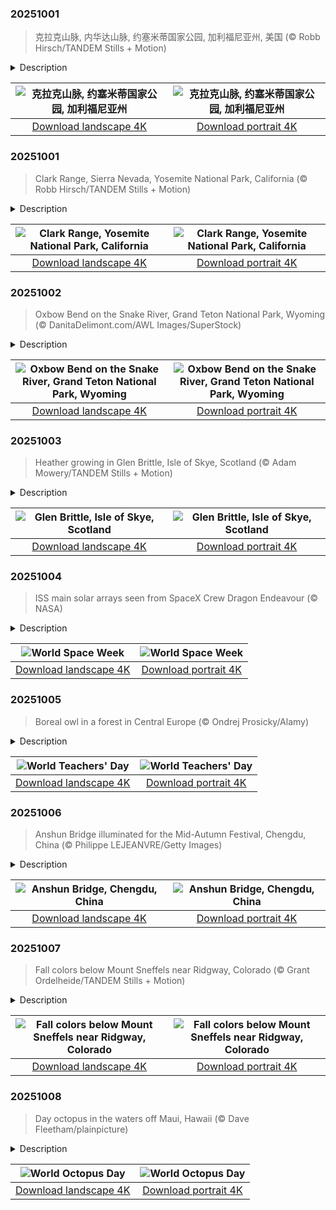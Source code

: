 

### 20251001

> 克拉克山脉, 内华达山脉, 约塞米蒂国家公园, 加利福尼亚州, 美国 (© Robb Hirsch/TANDEM Stills + Motion)

<details>
<summary>Description</summary>

> 今年是约塞米蒂国家公园遗产的又一个里程碑。约塞米蒂国家公园自1864年以来一直受到保护，以其令人惊叹的壮丽景色和生态意义而闻名。约塞米蒂坐落在内华达山脉的中心地带，占地近1200平方英里，孕育着巨大的花岗岩、奔腾的瀑布和古老的红杉。克拉克山脉是其鲜为人知的瑰宝之一——今天照片中显示的崎岖高海拔山脊。它以约塞米蒂的第一位守护者、自然保护先驱盖伦·克拉克的名字命名。
> 
> 克拉克山脉静静地守护着约塞米蒂南部的荒野，其山峰被冰川侵蚀，顶部覆盖着高山草甸。这里，微风轻拂白皮松，天空开阔，呼应着公园诞生时的远见卓识。
> 
> 

</details>

| ![克拉克山脉, 约塞米蒂国家公园, 加利福尼亚州](https://cn.bing.com/th?id=OHR.YosemiteClark_ZH-CN7179533292_UHD.jpg&pid=hp&w=400&h=224&rs=1&c=4) | ![克拉克山脉, 约塞米蒂国家公园, 加利福尼亚州](https://cn.bing.com/th?id=OHR.YosemiteClark_ZH-CN7179533292_1080x1920.jpg&pid=hp&w=155&h=315&rs=1&c=4) |
|:---------:|:---------:|
| [Download landscape 4K](https://cn.bing.com/th?id=OHR.YosemiteClark_ZH-CN7179533292_UHD.jpg) | [Download portrait 4K](https://cn.bing.com/th?id=OHR.YosemiteClark_ZH-CN7179533292_1080x1920.jpg) |

### 20251001

> Clark Range, Sierra Nevada, Yosemite National Park, California (© Robb Hirsch/TANDEM Stills + Motion)

<details>
<summary>Description</summary>

> This year marks another milestone in the legacy of Yosemite National Park, a sanctuary protected since 1864 and celebrated for its awe-inspiring grandeur and ecological significance. Nestled in the heart of the Sierra Nevada, Yosemite's nearly 1,200 square miles cradle granite giants, cascading waterfalls, and ancient sequoias. Among its lesser-known treasures lies the Clark Range—the rugged, high-elevation spine seen in today's image. It was named after Galen Clark, Yosemite's first guardian and a pioneer of conservation.
> 
> The Clark Range stands as a quiet sentinel to Yosemite's southern wilderness, its peaks etched by glaciers and crowned with alpine meadows. Here, the wind whispers through whitebark pines and the sky opens wide, echoing the spirit of foresight that birthed the park.
> 
> As we honor Yosemite's anniversary, we celebrate not only its grandeur but the enduring vision of those who fought to preserve it. From the valley's granite walls to the Clark Range's serene heights, this national park remains a living poem—written in stone, water, and time.

</details>

| ![Clark Range, Yosemite National Park, California](https://cn.bing.com/th?id=OHR.YosemiteClark_EN-US8503376225_UHD.jpg&pid=hp&w=400&h=224&rs=1&c=4) | ![Clark Range, Yosemite National Park, California](https://cn.bing.com/th?id=OHR.YosemiteClark_EN-US8503376225_1080x1920.jpg&pid=hp&w=155&h=315&rs=1&c=4) |
|:---------:|:---------:|
| [Download landscape 4K](https://cn.bing.com/th?id=OHR.YosemiteClark_EN-US8503376225_UHD.jpg) | [Download portrait 4K](https://cn.bing.com/th?id=OHR.YosemiteClark_EN-US8503376225_1080x1920.jpg) |

### 20251002

> Oxbow Bend on the Snake River, Grand Teton National Park, Wyoming (© DanitaDelimont.com/AWL Images/SuperStock)

<details>
<summary>Description</summary>

> Beyond water, rivers carry life, history, and stories. They are nature's ever-moving contribution to our landscapes, flowing through lands and across time. One such gem is the Snake River, which winds through Grand Teton National Park in Wyoming. A particularly stunning spot along this river is Oxbow Bend—featured in today's image—where calm waters reflect the towering Teton Range, and wildlife such as moose and bald eagles thrive. Here, water flows freely, unbound by concrete or commerce, protected by the Wild and Scenic Rivers Act, signed on this day in 1968.
> 
> This landmark law is a promise: that some rivers shall run wild forever. It safeguards waters with 'outstandingly remarkable' beauty, ecology, and spirit—rivers that sing of wilderness and whisper of heritage. The Snake River Headwaters, including Oxbow Bend, joined this sacred list in 2009, ensuring its reflections remain undisturbed and its rhythms unbroken.
> 
> At dawn, mist dances over the bend, and the mountains blush with the first light. Visitors pause, hushed by nature's poetry. Thanks to this Act, the river's story flows on—untamed, unspoiled, unforgettable.

</details>

| ![Oxbow Bend on the Snake River, Grand Teton National Park, Wyoming](https://cn.bing.com/th?id=OHR.OxbowBend_EN-US8471628790_UHD.jpg&pid=hp&w=400&h=224&rs=1&c=4) | ![Oxbow Bend on the Snake River, Grand Teton National Park, Wyoming](https://cn.bing.com/th?id=OHR.OxbowBend_EN-US8471628790_1080x1920.jpg&pid=hp&w=155&h=315&rs=1&c=4) |
|:---------:|:---------:|
| [Download landscape 4K](https://cn.bing.com/th?id=OHR.OxbowBend_EN-US8471628790_UHD.jpg) | [Download portrait 4K](https://cn.bing.com/th?id=OHR.OxbowBend_EN-US8471628790_1080x1920.jpg) |

### 20251003

> Heather growing in Glen Brittle, Isle of Skye, Scotland (© Adam Mowery/TANDEM Stills + Motion)

<details>
<summary>Description</summary>

> Mists curl, waters glimmer, and legends linger—welcome to Glen Brittle. On the Isle of Skye, Scotland's fabled 'Misty Isle,' the glen stretches in a sweep of purple heather carpeting its rugged slopes. The landscape hums with echoes of the past: dinosaurs left footprints on these cliffs long before Mesolithic hunters traced its streams over 8,000 years ago. In the 9th century, seafaring Norse Vikings settled here. Centuries later, the powerful MacLeod and MacDonald clans claimed these lands, their castles standing guard over countless battles and alliances.
> 
> Among the hills and hidden lochs, the Fairy Pools shimmer in emerald and turquoise, tumbling over volcanic rock—a place where, according to local tales, fairies once danced under the moonlight. Nearby, Loch Coruisk, the 'Cauldron of Waters,' tucked beneath the jagged Black Cuillin peaks, is said to be haunted by a kelpie, a shape-shifting water spirit. Red deer glide silently through the heather, rabbits vanish along secret trails, and golden eagles wheel above. Glen Brittle is where geology, wildlife, and human history intertwine. Every stone, waterfall, and valley tells a story—step softly and listen closely.
> 
> 

</details>

| ![Glen Brittle, Isle of Skye, Scotland](https://cn.bing.com/th?id=OHR.SkyeHeather_EN-US9221942108_UHD.jpg&pid=hp&w=400&h=224&rs=1&c=4) | ![Glen Brittle, Isle of Skye, Scotland](https://cn.bing.com/th?id=OHR.SkyeHeather_EN-US9221942108_1080x1920.jpg&pid=hp&w=155&h=315&rs=1&c=4) |
|:---------:|:---------:|
| [Download landscape 4K](https://cn.bing.com/th?id=OHR.SkyeHeather_EN-US9221942108_UHD.jpg) | [Download portrait 4K](https://cn.bing.com/th?id=OHR.SkyeHeather_EN-US9221942108_1080x1920.jpg) |

### 20251004

> ISS main solar arrays seen from SpaceX Crew Dragon Endeavour (© NASA)

<details>
<summary>Description</summary>

> From October 4 to 10, World Space Week invites us to transcend our earthly bounds and chase the stars. It was born from the launch of Sputnik 1 by the USSR in 1957 and the signing of the Outer Space Treaty in 1967, a pioneering international commitment to peaceful cosmic exploration. During this week, classrooms buzz with experiments, planetariums echo with wonder, and telescopes bridge the gap to distant galaxies. Together, these moments weave a universal story of science, discovery, and humanity's relentless drive to push boundaries. The week's mission is clear: to ignite the next generation of explorers, engineers, and dreamers ready to rewrite the cosmos.
> 
> Today's image captures the International Space Station, a vast laboratory built by 15 nations, orbiting about 260 miles above Earth. Its solar arrays soak up sunlight to power groundbreaking research on microgravity, technology, and human survival beyond our planet. Shot from the SpaceX Crew Dragon Endeavour—a reusable spacecraft that has completed six missions since 2020, ferrying astronauts and cargo—this scene embodies what humanity can achieve when it chooses cooperation over competition. Each gleaming panel makes it clear: the final frontier is within reach, and the audacity to explore it defines us.
> 
> 

</details>

| ![World Space Week](https://cn.bing.com/th?id=OHR.DragonEndeavour_EN-US9321246369_UHD.jpg&pid=hp&w=400&h=224&rs=1&c=4) | ![World Space Week](https://cn.bing.com/th?id=OHR.DragonEndeavour_EN-US9321246369_1080x1920.jpg&pid=hp&w=155&h=315&rs=1&c=4) |
|:---------:|:---------:|
| [Download landscape 4K](https://cn.bing.com/th?id=OHR.DragonEndeavour_EN-US9321246369_UHD.jpg) | [Download portrait 4K](https://cn.bing.com/th?id=OHR.DragonEndeavour_EN-US9321246369_1080x1920.jpg) |

### 20251005

> Boreal owl in a forest in Central Europe (© Ondrej Prosicky/Alamy)

<details>
<summary>Description</summary>

> The tradition of teaching is deeply rooted in human history. Today, we honor those who dedicate their lives to sharing knowledge and shaping minds. Happy World Teachers' Day to all the educators who have helped us become who we are.
> 
> From Confucius in ancient China to Socrates, Plato, and Aristotle in ancient Greece, and Maria Montessori in 20th-century Italy, teachers have not only shaped lives—they've shaped history. Many cultural icons once stood at the front of a classroom. Did you know that Stephen King, for instance, taught English before becoming a bestselling author?
> 
> Teachers are essential pillars of a thriving society. Recognizing this, UNESCO and the International Labour Organization established October 5 as World Teachers' Day in 1994 to celebrate and support educators worldwide. As a tribute to wisdom, today's image features a boreal owl. The owl has long symbolized intelligence and insight. One of the earliest associations comes from Greek mythology: the goddess of wisdom, Athena, was often depicted with a small owl, her sacred animal. This nocturnal companion came to represent clarity, perception, and the ability to see beyond the surface.

</details>

| ![World Teachers' Day](https://cn.bing.com/th?id=OHR.TeacherOwl_EN-US9991815804_UHD.jpg&pid=hp&w=400&h=224&rs=1&c=4) | ![World Teachers' Day](https://cn.bing.com/th?id=OHR.TeacherOwl_EN-US9991815804_1080x1920.jpg&pid=hp&w=155&h=315&rs=1&c=4) |
|:---------:|:---------:|
| [Download landscape 4K](https://cn.bing.com/th?id=OHR.TeacherOwl_EN-US9991815804_UHD.jpg) | [Download portrait 4K](https://cn.bing.com/th?id=OHR.TeacherOwl_EN-US9991815804_1080x1920.jpg) |

### 20251006

> Anshun Bridge illuminated for the Mid-Autumn Festival, Chengdu, China (© Philippe LEJEANVRE/Getty Images)

<details>
<summary>Description</summary>

> The shiver felt under a full autumn moon, when the air hints at winter's arrival, has a way of lingering in memory. One of China's most cherished holidays, the Mid-Autumn Festival—also known as the Moon Festival—adds another touch of magic to the end of the harvest season. It's celebrated on the 15th day of the eighth lunar month of the Chinese calendar—this year, on October 6. According to legend, it's also the night when the moon goddess Chang'e watches over the world.
> 
> Families gather to share mooncakes—round pastries filled with sweet or savory goodness—and enjoy lanterns, moon gazing, and heartfelt reunions. One of the most enchanting sights is the Anshun Bridge in Chengdu, China—seen in today's image—glowing in golden light to honor the festival. Its arches reflect in the Jin River, creating a dreamy scene. In the United States, communities with Asian heritage celebrate with lantern parades, mooncake tastings, and cultural gatherings in cities like San Francisco, New York, and Dallas. Tonight, let the light guide you to the moon and back.
> 
> 

</details>

| ![Anshun Bridge, Chengdu, China](https://cn.bing.com/th?id=OHR.AnshunBridge_EN-US0059795497_UHD.jpg&pid=hp&w=400&h=224&rs=1&c=4) | ![Anshun Bridge, Chengdu, China](https://cn.bing.com/th?id=OHR.AnshunBridge_EN-US0059795497_1080x1920.jpg&pid=hp&w=155&h=315&rs=1&c=4) |
|:---------:|:---------:|
| [Download landscape 4K](https://cn.bing.com/th?id=OHR.AnshunBridge_EN-US0059795497_UHD.jpg) | [Download portrait 4K](https://cn.bing.com/th?id=OHR.AnshunBridge_EN-US0059795497_1080x1920.jpg) |

### 20251007

> Fall colors below Mount Sneffels near Ridgway, Colorado (© Grant Ordelheide/TANDEM Stills + Motion)

<details>
<summary>Description</summary>

> It's that time of year when the hills shed their summer greens, unveiling a blaze of colors that lights up the season. The change usually begins in September and early October, with higher slopes turning first, followed by the lower valleys. Among the stars of this display are the aspens, whose leaves shimmer like gold coins in the sunlight. The magic of aspen colors, however, isn't guaranteed year after year. Their golden glow depends on many factors—tree health, local weather shifts, soil moisture, and where they grow in terms of elevation and latitude. Healthy aspens are the true stars of the season: strong, thriving groves burst with brighter colors and hold onto their leaves longer, while stressed or weakened trees often fade quickly, offering only a glimpse of their usual brilliance. Today's image captures their full glow at the base of Mount Sneffels, the highest peak in Colorado's Sneffels Range, rising more than 7,000 feet above the town of Ridgway.
> 
> 
> 
> 

</details>

| ![Fall colors below Mount Sneffels near Ridgway, Colorado](https://cn.bing.com/th?id=OHR.RidgwayAspens_EN-US0136548884_UHD.jpg&pid=hp&w=400&h=224&rs=1&c=4) | ![Fall colors below Mount Sneffels near Ridgway, Colorado](https://cn.bing.com/th?id=OHR.RidgwayAspens_EN-US0136548884_1080x1920.jpg&pid=hp&w=155&h=315&rs=1&c=4) |
|:---------:|:---------:|
| [Download landscape 4K](https://cn.bing.com/th?id=OHR.RidgwayAspens_EN-US0136548884_UHD.jpg) | [Download portrait 4K](https://cn.bing.com/th?id=OHR.RidgwayAspens_EN-US0136548884_1080x1920.jpg) |

### 20251008

> Day octopus in the waters off Maui, Hawaii (© Dave Fleetham/plainpicture)

<details>
<summary>Description</summary>

> With eight arms and plenty of charm, the octopus takes the spotlight today. On World Octopus Day, as we reflect on their brilliance, we're reminded that even these ocean geniuses can't outsmart threats like climate change and pollution. Protecting their homes means safeguarding the future of our seas.
> 
> Meet the master of disguise—the day octopus (Octopus cyanea). Found across the Pacific and Indian Oceans, from Hawaii to Africa's eastern coast, this reef-dweller is a true shapeshifter. Unlike most of its kin, it hunts in broad daylight, instantly shifting its color, pattern, and even skin texture to blend into its surroundings. At times, it even performs a clever 'passing clouds' act, casting a false shadow to trick crabs into moving at just the wrong moment. And once the trap is sprung, the hunter wastes no time. A skilled predator, this octopus prowls the reef for fish, crabs, shrimp, and mollusks. Smaller catches are devoured on the spot, while larger prey is dragged back to its den.
> 
> 

</details>

| ![World Octopus Day](https://cn.bing.com/th?id=OHR.OctopusCyanea_EN-US0194861123_UHD.jpg&pid=hp&w=400&h=224&rs=1&c=4) | ![World Octopus Day](https://cn.bing.com/th?id=OHR.OctopusCyanea_EN-US0194861123_1080x1920.jpg&pid=hp&w=155&h=315&rs=1&c=4) |
|:---------:|:---------:|
| [Download landscape 4K](https://cn.bing.com/th?id=OHR.OctopusCyanea_EN-US0194861123_UHD.jpg) | [Download portrait 4K](https://cn.bing.com/th?id=OHR.OctopusCyanea_EN-US0194861123_1080x1920.jpg) |